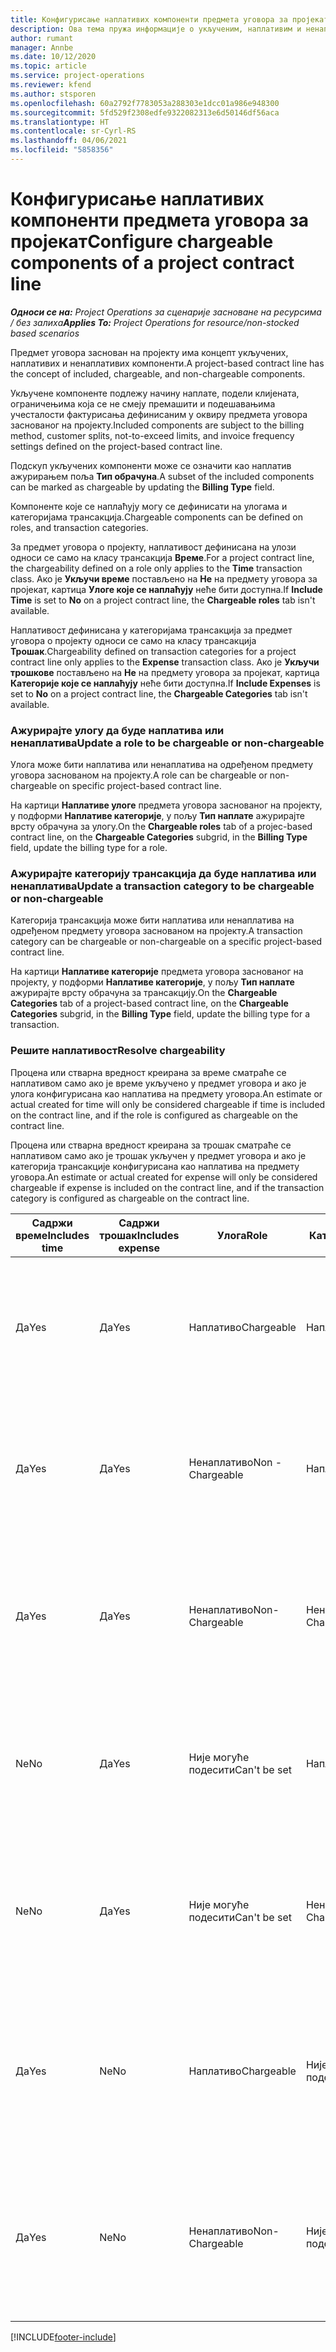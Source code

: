 ```yaml
---
title: Конфигурисање наплативих компоненти предмета уговора за пројекат
description: Ова тема пружа информације о укљученим, наплативим и ненаплативим компонентама на предметима уговора.
author: rumant
manager: Annbe
ms.date: 10/12/2020
ms.topic: article
ms.service: project-operations
ms.reviewer: kfend
ms.author: stsporen
ms.openlocfilehash: 60a2792f7783053a288303e1dcc01a986e948300
ms.sourcegitcommit: 5fd529f2308edfe9322082313e6d50146df56aca
ms.translationtype: HT
ms.contentlocale: sr-Cyrl-RS
ms.lasthandoff: 04/06/2021
ms.locfileid: "5858356"
---
```

# <a name="configure-chargeable-components-of-a-project-contract-line"></a><span data-ttu-id="8ec4c-103">Конфигурисање наплативих компоненти предмета уговора за пројекат</span><span class="sxs-lookup"><span data-stu-id="8ec4c-103">Configure chargeable components of a project contract line</span></span>

<span data-ttu-id="8ec4c-104">_**Односи се на:** Project Operations за сценарије засноване на ресурсима / без залиха_</span><span class="sxs-lookup"><span data-stu-id="8ec4c-104">_**Applies To:** Project Operations for resource/non-stocked based scenarios_</span></span>

<span data-ttu-id="8ec4c-105">Предмет уговора заснован на пројекту има концепт укључених, наплативих и ненаплативих компоненти.</span><span class="sxs-lookup"><span data-stu-id="8ec4c-105">A project-based contract line has the concept of included, chargeable, and non-chargeable components.</span></span>

<span data-ttu-id="8ec4c-106">Укључене компоненте подлежу начину наплате, подели клијената, ограничењима која се не смеју премашити и подешавањима учесталости фактурисања дефинисаним у оквиру предмета уговора заснованог на пројекту.</span><span class="sxs-lookup"><span data-stu-id="8ec4c-106">Included components are subject to the billing method, customer splits, not-to-exceed limits, and invoice frequency settings defined on the project-based contract line.</span></span>

<span data-ttu-id="8ec4c-107">Подскуп укључених компоненти може се означити као наплатив ажурирањем поља **Тип обрачуна**.</span><span class="sxs-lookup"><span data-stu-id="8ec4c-107">A subset of the included components can be marked as chargeable by updating the **Billing Type** field.</span></span>

<span data-ttu-id="8ec4c-108">Компоненте које се наплаћују могу се дефинисати на улогама и категоријама трансакција.</span><span class="sxs-lookup"><span data-stu-id="8ec4c-108">Chargeable components can be defined on roles, and transaction categories.</span></span>

<span data-ttu-id="8ec4c-109">За предмет уговора о пројекту, наплативост дефинисана на улози односи се само на класу трансакција **Време**.</span><span class="sxs-lookup"><span data-stu-id="8ec4c-109">For a project contract line, the chargeability defined on a role only applies to the **Time** transaction class.</span></span> <span data-ttu-id="8ec4c-110">Ако је **Укључи време** постављено на **Не** на предмету уговора за пројекат, картица **Улоге које се наплаћују** неће бити доступна.</span><span class="sxs-lookup"><span data-stu-id="8ec4c-110">If **Include Time** is set to **No** on a project contract line, the **Chargeable roles** tab isn't available.</span></span>

<span data-ttu-id="8ec4c-111">Наплативост дефинисана у категоријама трансакција за предмет уговора о пројекту односи се само на класу трансакција **Трошак**.</span><span class="sxs-lookup"><span data-stu-id="8ec4c-111">Chargeability defined on transaction categories for a project contract line only applies to the **Expense** transaction class.</span></span> <span data-ttu-id="8ec4c-112">Ако је **Укључи трошкове** постављено на **Не** на предмету уговора за пројекат, картица **Категорије које се наплаћују** неће бити доступна.</span><span class="sxs-lookup"><span data-stu-id="8ec4c-112">If **Include Expenses** is set to **No** on a project contract line, the **Chargeable Categories** tab isn't available.</span></span>

### <a name="update-a-role-to-be-chargeable-or-non-chargeable"></a><span data-ttu-id="8ec4c-113">Ажурирајте улогу да буде наплатива или ненаплатива</span><span class="sxs-lookup"><span data-stu-id="8ec4c-113">Update a role to be chargeable or non-chargeable</span></span>

<span data-ttu-id="8ec4c-114">Улога може бити наплатива или ненаплатива на одређеном предмету уговора заснованом на пројекту.</span><span class="sxs-lookup"><span data-stu-id="8ec4c-114">A role can be chargeable or non-chargeable on specific project-based contract line.</span></span>

<span data-ttu-id="8ec4c-115">На картици **Наплативе улоге** предмета уговора заснованог на пројекту, у подформи **Наплативе категорије**, у пољу **Тип наплате** ажурирајте врсту обрачуна за улогу.</span><span class="sxs-lookup"><span data-stu-id="8ec4c-115">On the **Chargeable roles** tab of a projec-based contract line, on the **Chargeable Categories** subgrid, in the **Billing Type** field, update the billing type for a role.</span></span>

### <a name="update-a-transaction-category-to-be-chargeable-or-non-chargeable"></a><span data-ttu-id="8ec4c-116">Ажурирајте категорију трансакција да буде наплатива или ненаплатива</span><span class="sxs-lookup"><span data-stu-id="8ec4c-116">Update a transaction category to be chargeable or non-chargeable</span></span>

<span data-ttu-id="8ec4c-117">Категорија трансакција може бити наплатива или ненаплатива на одређеном предмету уговора заснованом на пројекту.</span><span class="sxs-lookup"><span data-stu-id="8ec4c-117">A transaction category can be chargeable or non-chargeable on a specific project-based contract line.</span></span>

<span data-ttu-id="8ec4c-118">На картици **Наплативе категорије** предмета уговора заснованог на пројекту, у подформи **Наплативе категорије**, у пољу **Тип наплате** ажурирајте врсту обрачуна за трансакцију.</span><span class="sxs-lookup"><span data-stu-id="8ec4c-118">On the **Chargeable Categories** tab of a project-based contract line, on the **Chargeable Categories** subgrid, in the **Billing Type** field, update the billing type for a transaction.</span></span>

### <a name="resolve-chargeability"></a><span data-ttu-id="8ec4c-119">Решите наплативост</span><span class="sxs-lookup"><span data-stu-id="8ec4c-119">Resolve chargeability</span></span>

<span data-ttu-id="8ec4c-120">Процена или стварна вредност креирана за време сматраће се наплативом само ако је време укључено у предмет уговора и ако је улога конфигурисана као наплатива на предмету уговора.</span><span class="sxs-lookup"><span data-stu-id="8ec4c-120">An estimate or actual created for time will only be considered chargeable if time is included on the contract line, and if the role is configured as chargeable on the contract line.</span></span>

<span data-ttu-id="8ec4c-121">Процена или стварна вредност креирана за трошак сматраће се наплативом само ако је трошак укључен у предмет уговора и ако је категорија трансакције конфигурисана као наплатива на предмету уговора.</span><span class="sxs-lookup"><span data-stu-id="8ec4c-121">An estimate or actual created for expense will only be considered chargeable if expense is included on the contract line, and if the transaction category is configured as chargeable on the contract line.</span></span>

| <span data-ttu-id="8ec4c-122">Садржи време</span><span class="sxs-lookup"><span data-stu-id="8ec4c-122">Includes time</span></span> | <span data-ttu-id="8ec4c-123">Садржи трошак</span><span class="sxs-lookup"><span data-stu-id="8ec4c-123">Includes expense</span></span> | <span data-ttu-id="8ec4c-124">Улога</span><span class="sxs-lookup"><span data-stu-id="8ec4c-124">Role</span></span> | <span data-ttu-id="8ec4c-125">Категорија</span><span class="sxs-lookup"><span data-stu-id="8ec4c-125">Category</span></span> | <span data-ttu-id="8ec4c-126">Задатак</span><span class="sxs-lookup"><span data-stu-id="8ec4c-126">Task</span></span> |
| --- | --- | --- | --- | --- |
| <span data-ttu-id="8ec4c-127">Да</span><span class="sxs-lookup"><span data-stu-id="8ec4c-127">Yes</span></span> | <span data-ttu-id="8ec4c-128">Да</span><span class="sxs-lookup"><span data-stu-id="8ec4c-128">Yes</span></span> | <span data-ttu-id="8ec4c-129">Наплативо</span><span class="sxs-lookup"><span data-stu-id="8ec4c-129">Chargeable</span></span> | <span data-ttu-id="8ec4c-130">Наплативо</span><span class="sxs-lookup"><span data-stu-id="8ec4c-130">Chargeable</span></span> | <span data-ttu-id="8ec4c-131">Обрачун у стварном времену: Наплативо</span><span class="sxs-lookup"><span data-stu-id="8ec4c-131">Billing on a time actual: Chargeable</span></span> </br><span data-ttu-id="8ec4c-132">Тип обрачуна на стварном трошку: Наплативо</span><span class="sxs-lookup"><span data-stu-id="8ec4c-132">Billing type on an expense actual: Chargeable</span></span> |
| <span data-ttu-id="8ec4c-133">Да</span><span class="sxs-lookup"><span data-stu-id="8ec4c-133">Yes</span></span> | <span data-ttu-id="8ec4c-134">Да</span><span class="sxs-lookup"><span data-stu-id="8ec4c-134">Yes</span></span> | <span data-ttu-id="8ec4c-135">Ненаплативо</span><span class="sxs-lookup"><span data-stu-id="8ec4c-135">Non - Chargeable</span></span> | <span data-ttu-id="8ec4c-136">Наплативо</span><span class="sxs-lookup"><span data-stu-id="8ec4c-136">Chargeable</span></span> | <span data-ttu-id="8ec4c-137">Обрачун у стварном времену: Ненаплативо</span><span class="sxs-lookup"><span data-stu-id="8ec4c-137">Billing on a time actual: Non-Chargeable</span></span> </br><span data-ttu-id="8ec4c-138">Тип обрачуна на стварном трошку: Наплативо</span><span class="sxs-lookup"><span data-stu-id="8ec4c-138">Billing type on an expense actual: Chargeable</span></span> |
| <span data-ttu-id="8ec4c-139">Да</span><span class="sxs-lookup"><span data-stu-id="8ec4c-139">Yes</span></span> | <span data-ttu-id="8ec4c-140">Да</span><span class="sxs-lookup"><span data-stu-id="8ec4c-140">Yes</span></span> | <span data-ttu-id="8ec4c-141">Ненаплативо</span><span class="sxs-lookup"><span data-stu-id="8ec4c-141">Non-Chargeable</span></span> | <span data-ttu-id="8ec4c-142">Ненаплативо</span><span class="sxs-lookup"><span data-stu-id="8ec4c-142">Non-Chargeable</span></span> | <span data-ttu-id="8ec4c-143">Обрачун у стварном времену: Ненаплативо</span><span class="sxs-lookup"><span data-stu-id="8ec4c-143">Billing on a time actual: Non-Chargeable</span></span> </br><span data-ttu-id="8ec4c-144">Тип обрачуна на стварном трошку: Ненаплативо</span><span class="sxs-lookup"><span data-stu-id="8ec4c-144">Billing type on an expense actual: Non-Chargeable</span></span> |
| <span data-ttu-id="8ec4c-145">Ne</span><span class="sxs-lookup"><span data-stu-id="8ec4c-145">No</span></span> | <span data-ttu-id="8ec4c-146">Да</span><span class="sxs-lookup"><span data-stu-id="8ec4c-146">Yes</span></span> | <span data-ttu-id="8ec4c-147">Није могуће подесити</span><span class="sxs-lookup"><span data-stu-id="8ec4c-147">Can't be set</span></span> | <span data-ttu-id="8ec4c-148">Наплативо</span><span class="sxs-lookup"><span data-stu-id="8ec4c-148">Chargeable</span></span> | <span data-ttu-id="8ec4c-149">Обрачун у стварном времену: Није доступно</span><span class="sxs-lookup"><span data-stu-id="8ec4c-149">Billing on a time actual: Not available</span></span> </br><span data-ttu-id="8ec4c-150">Тип обрачуна на стварном трошку: Наплативо</span><span class="sxs-lookup"><span data-stu-id="8ec4c-150">Billing type on an expense actual:Chargeable</span></span> |
| <span data-ttu-id="8ec4c-151">Ne</span><span class="sxs-lookup"><span data-stu-id="8ec4c-151">No</span></span> | <span data-ttu-id="8ec4c-152">Да</span><span class="sxs-lookup"><span data-stu-id="8ec4c-152">Yes</span></span> | <span data-ttu-id="8ec4c-153">Није могуће подесити</span><span class="sxs-lookup"><span data-stu-id="8ec4c-153">Can't be set</span></span> | <span data-ttu-id="8ec4c-154">Ненаплативо</span><span class="sxs-lookup"><span data-stu-id="8ec4c-154">Non-Chargeable</span></span> | <span data-ttu-id="8ec4c-155">Обрачун у стварном времену: Није доступно</span><span class="sxs-lookup"><span data-stu-id="8ec4c-155">Billing on a time actual: Not available</span></span> </br><span data-ttu-id="8ec4c-156">Тип обрачуна на стварном трошку: Ненаплативо</span><span class="sxs-lookup"><span data-stu-id="8ec4c-156">Billing type on an expense actual: Non-chargeable</span></span> |
| <span data-ttu-id="8ec4c-157">Да</span><span class="sxs-lookup"><span data-stu-id="8ec4c-157">Yes</span></span> | <span data-ttu-id="8ec4c-158">Ne</span><span class="sxs-lookup"><span data-stu-id="8ec4c-158">No</span></span> | <span data-ttu-id="8ec4c-159">Наплативо</span><span class="sxs-lookup"><span data-stu-id="8ec4c-159">Chargeable</span></span> | <span data-ttu-id="8ec4c-160">Није могуће подесити</span><span class="sxs-lookup"><span data-stu-id="8ec4c-160">Can't be set</span></span> | <span data-ttu-id="8ec4c-161">Обрачун у стварном времену: Наплативо</span><span class="sxs-lookup"><span data-stu-id="8ec4c-161">Billing on a time actual: Chargeable</span></span> </br><span data-ttu-id="8ec4c-162">Тип обрачуна на стварном трошку: Није доступно</span><span class="sxs-lookup"><span data-stu-id="8ec4c-162">Billing type on an expense actual: Not available</span></span> |
| <span data-ttu-id="8ec4c-163">Да</span><span class="sxs-lookup"><span data-stu-id="8ec4c-163">Yes</span></span> | <span data-ttu-id="8ec4c-164">Ne</span><span class="sxs-lookup"><span data-stu-id="8ec4c-164">No</span></span> | <span data-ttu-id="8ec4c-165">Ненаплативо</span><span class="sxs-lookup"><span data-stu-id="8ec4c-165">Non-Chargeable</span></span> | <span data-ttu-id="8ec4c-166">Није могуће подесити</span><span class="sxs-lookup"><span data-stu-id="8ec4c-166">Can't be set</span></span> | <span data-ttu-id="8ec4c-167">Обрачун у стварном времену: Ненаплативо</span><span class="sxs-lookup"><span data-stu-id="8ec4c-167">Billing on a time actual: Non-chargeable</span></span> </br> <span data-ttu-id="8ec4c-168">Тип обрачуна на стварном трошку: Није доступно</span><span class="sxs-lookup"><span data-stu-id="8ec4c-168">Billing type on an expense actual: Not available</span></span> |


[!INCLUDE[footer-include](../includes/footer-banner.md)]
